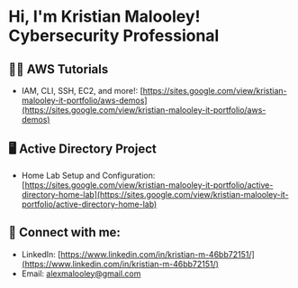 <h1>Hi, I'm Kristian Malooley! <br/>Cybersecurity Professional</h1>

<h2>👨‍💻 AWS Tutorials</h2>

- IAM, CLI, SSH, EC2, and more!: [https://sites.google.com/view/kristian-malooley-it-portfolio/aws-demos](https://sites.google.com/view/kristian-malooley-it-portfolio/aws-demos)

<h2>🖥️ Active Directory Project</h2>

- Home Lab Setup and Configuration: [https://sites.google.com/view/kristian-malooley-it-portfolio/active-directory-home-lab](https://sites.google.com/view/kristian-malooley-it-portfolio/active-directory-home-lab)

<h2> 🤳 Connect with me:</h2>

- LinkedIn: [https://www.linkedin.com/in/kristian-m-46bb72151/](https://www.linkedin.com/in/kristian-m-46bb72151/)
- Email: alexmalooley@gmail.com

<!--
**kristianmalooley/kristianmalooley** is a ✨ _special_ ✨ repository because its `README.md` (this file) appears on your GitHub profile.

Here are some ideas to get you started:

- 🔭 I’m currently working on ...
- 🌱 I’m currently learning ...
- 👯 I’m looking to collaborate on ...
- 🤔 I’m looking for help with ...
- 💬 Ask me about ...
- 📫 How to reach me: ...
- 😄 Pronouns: ...
- ⚡ Fun fact: ...
-->

